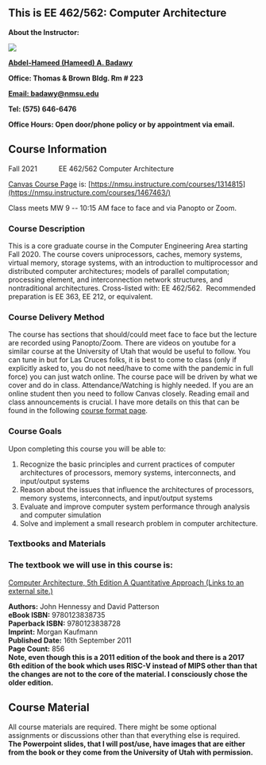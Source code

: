 ## **This is EE 462/562: Computer Architecture**

**About the Instructor:**

![](https://0.academia-photos.com/38288484/10877027/33358137/s200_abdel-hameed.badawy.jpg)

[**Abdel-Hameed (Hameed) A. Badawy**](https://nmsu.instructure.com/courses/1467463/users/3413907)

**Office: Thomas & Brown** **Bldg. Rm # 223**

**[Email: badawy@nmsu.edu](mailto:badawy@nmsu.edu)**

**Tel: (575) 646-6476**

**Office Hours: Open door/phone policy or by appointment via email.**



## Course Information

Fall 2021           EE 462/562 Computer Architecture

[Canvas Course Page](https://nmsu.instructure.com/courses/1401446/) is: [https://nmsu.instructure.com/courses/1314815](https://nmsu.instructure.com/courses/1467463/)

[](https://nmsu.instructure.com/courses/1401446/)[](https://nmsu.instructure.com/courses/1401446/)

Class meets MW 9 -- 10:15 AM face to face and via Panopto or Zoom.

[](https://nmsu.instructure.com/courses/1401446/)

### Course Description

This is a core graduate course in the Computer Engineering Area starting Fall 2020. The course covers uniprocessors, caches, memory systems, virtual memory, storage systems, with an introduction to multiprocessor and distributed computer architectures; models of parallel computation; processing element, and interconnection network structures, and nontraditional architectures. Cross-listed with: EE 462/562.  Recommended preparation is EE 363, EE 212, or equivalent.

### Course Delivery Method

The course has sections that should/could meet face to face but the lecture are recorded using Panopto/Zoom. There are videos on youtube for a similar course at the University of Utah that would be useful to follow. You can tune in but for Las Cruces folks, it is best to come to class (only if explicitly asked to, you do not need/have to come with the pandemic in full force) you can just watch online. The course pace will be driven by what we cover and do in class. Attendance/Watching is highly needed. If you are an online student then you need to follow Canvas closely. Reading email and class announcements is crucial. I have more details on this that can be found in the following [course format page](https://nmsu.instructure.com/courses/1467463/pages/course-format "Course Format").

### Course Goals

Upon completing this course you will be able to:

1. Recognize the basic principles and current practices of computer architectures of processors, memory systems, interconnects, and input/output systems
2. Reason about the issues that influence the architectures of processors, memory systems, interconnects, and input/output systems
3. Evaluate and improve computer system performance through analysis and computer simulation
4. Solve and implement a small research problem in computer architecture.

### Textbooks and Materials

### The textbook we will use in this course is:

[Computer Architecture, 5th Edition A Quantitative Approach (Links to an external site.)](https://www.elsevier.com/books/computer-architecture/hennessy/978-0-12-383872-8)

**Authors:** John Hennessy and David Patterson  
**eBook ISBN:** 9780123838735  
**Paperback ISBN:** 9780123838728  
**Imprint:** Morgan Kaufmann  
**Published Date:** 16th September 2011  
**Page Count:** 856  
**Note, even though this is a 2011 edition of the book and there is a 2017 6th edition of the book which uses RISC-V instead of MIPS other than that the changes are not to the core of the material. I consciously chose the older edition.**

## Course Material

All course materials are required. There might be some optional assignments or discussions other than that everything else is required.  
**The Powerpoint slides, that I will post/use, have images that are either from the book or they come from the University of Utah with permission.**
